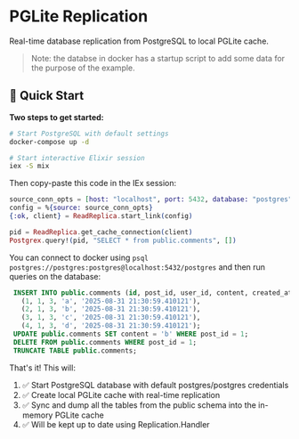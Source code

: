 # PGLite Replication

Real-time database replication from PostgreSQL to local PGLite cache.

> Note: the databse in docker has a startup script to add some data for the purpose of the example.

## 🚀 Quick Start

**Two steps to get started:**

```bash
# Start PostgreSQL with default settings
docker-compose up -d

# Start interactive Elixir session
iex -S mix
```

Then copy-paste this code in the IEx session:

```elixir
source_conn_opts = [host: "localhost", port: 5432, database: "postgres", username: "postgres", password: "postgres"]
config = %{source: source_conn_opts}
{:ok, client} = ReadReplica.start_link(config)

pid = ReadReplica.get_cache_connection(client)
Postgrex.query!(pid, "SELECT * from public.comments", [])
```

You can connect to docker using `psql postgres://postgres:postgres@localhost:5432/postgres` and then run queries on the database:
```sql
 INSERT INTO public.comments (id, post_id, user_id, content, created_at) VALUES
   (1, 1, 3, 'a', '2025-08-31 21:30:59.410121'),
   (2, 1, 3, 'b', '2025-08-31 21:30:59.410121'),
   (3, 1, 3, 'c', '2025-08-31 21:30:59.410121'),
   (4, 1, 3, 'd', '2025-08-31 21:30:59.410121');
 UPDATE public.comments SET content = 'b' WHERE post_id = 1;
 DELETE FROM public.comments WHERE post_id = 1;
 TRUNCATE TABLE public.comments;
```

That's it! This will:
1. ✅ Start PostgreSQL database with default postgres/postgres credentials
2. ✅ Create local PGLite cache with real-time replication
3. ✅ Sync and dump all the tables from the public schema into the in-memory PGLite cache
4. ✅ Will be kept up to date using Replication.Handler
